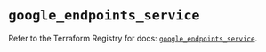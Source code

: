 # `google_endpoints_service`

Refer to the Terraform Registry for docs: [`google_endpoints_service`](https://registry.terraform.io/providers/hashicorp/google/6.36.1/docs/resources/endpoints_service).
